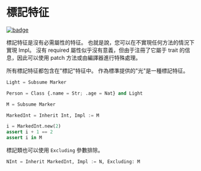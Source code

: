 # 標記特征

[![badge](https://img.shields.io/endpoint.svg?url=https%3A%2F%2Fgezf7g7pd5.execute-api.ap-northeast-1.amazonaws.com%2Fdefault%2Fsource_up_to_date%3Fowner%3Derg-lang%26repos%3Derg%26ref%3Dmain%26path%3Ddoc/EN/syntax/type/advanced/marker_trait.md%26commit_hash%3D06f8edc9e2c0cee34f6396fd7c64ec834ffb5352)](https://gezf7g7pd5.execute-api.ap-northeast-1.amazonaws.com/default/source_up_to_date?owner=erg-lang&repos=erg&ref=main&path=doc/EN/syntax/type/advanced/marker_trait.md&commit_hash=06f8edc9e2c0cee34f6396fd7c64ec834ffb5352)

標記特征是沒有必需屬性的特征。 也就是說，您可以在不實現任何方法的情況下實現 Impl。
沒有 required 屬性似乎沒有意義，但由于注冊了它屬于 trait 的信息，因此可以使用 patch 方法或由編譯器進行特殊處理。

所有標記特征都包含在"標記"特征中。
作為標準提供的"光"是一種標記特征。

```python
Light = Subsume Marker
```

```python
Person = Class {.name = Str; .age = Nat} and Light
```

```python
M = Subsume Marker

MarkedInt = Inherit Int, Impl := M

i = MarkedInt.new(2)
assert i + 1 == 2
assert i in M
```

標記類也可以使用 `Excluding` 參數排除。

```python
NInt = Inherit MarkedInt, Impl := N, Excluding: M
```